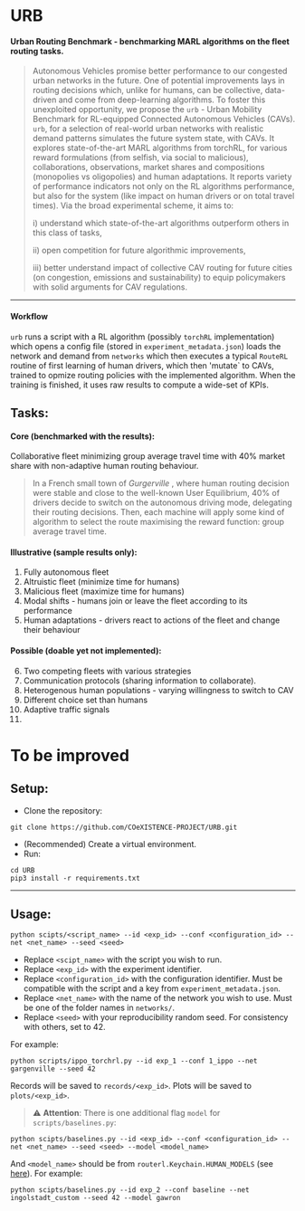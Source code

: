 # URB
#### Urban Routing Benchmark - benchmarking MARL algorithms on the fleet routing tasks. 


> Autonomous Vehicles promise better performance to our congested urban networks in the future. One of potential improvements lays in routing decisions which, unlike for humans, can be collective, data-driven and come from deep-learning algorithms. To foster this unexploited opportunity, we propose the `urb` - Urban Mobility Benchmark for RL-equipped Connected Autonomous Vehicles (CAVs). `urb`, for a selection of real-world urban networks with realistic demand patterns simulates the future system state, with CAVs. It explores state-of-the-art MARL algorithms from torchRL, for various reward formulations (from selfish, via social to malicious), collaborations, observations,  market shares and compositions (monopolies vs oligopolies) and human adaptations. It reports variety of performance indicators not only on the RL algorithms performance, but also for the system (like impact on human drivers or on total travel times). Via the broad experimental scheme, it aims to:
>
> i) understand which state-of-the-art algorithms outperform others in this class of tasks,
>
> ii) open competition for future algorithmic improvements,
>
> iii) better understand impact of collective CAV routing for future cities (on congestion, emissions and sustainability) to equip policymakers with solid arguments for CAV regulations.
---

#### Workflow

`urb` runs a script with a RL algorithm (possibly `torchRL` implementation) which opens a config file (stored in `experiment_metadata.json`) loads the network and demand from `networks` which then executes a typical `RouteRL` routine of first learning of human drivers, which then 'mutate` to CAVs, trained to opmize routing policies with the implemented algorithm. When the training is finished, it uses raw results to compute a wide-set of KPIs.


## Tasks:

#### Core (benchmarked with the results):

Collaborative fleet minimizing group average travel time with 40\% market share with non-adaptive human routing behaviour.

>In a French small town of _Gurgerville_ , where human routing decision were stable and close to the well-known User Equilibrium, 40\% of drivers decide to switch on the autonomous driving mode, delegating their routing decisions. Then, each machine will apply some kind of algorithm to select the route maximising the reward function: group average travel time.

#### Illustrative (sample results only):

1. Fully autonomous fleet
2. Altruistic fleet (minimize time for humans)
3. Malicious fleet (maximize time for humans)
4. Modal shifts - humans join or leave the fleet according to its performance
5. Human adaptations - drivers react to actions of the fleet and change their behaviour


#### Possible (doable yet not implemented):

6. Two competing fleets with various strategies
7. Communication protocols (sharing information to collaborate).
8. Heterogenous human populations - varying willingness to switch to CAV
9. Different choice set than humans
10. Adaptive traffic signals
11. 

# To be improved

## Setup:
- Clone the repository:
```
git clone https://github.com/COeXISTENCE-PROJECT/URB.git
```
- (Recommended) Create a virtual environment.
- Run: 
```
cd URB
pip3 install -r requirements.txt
```

---

## Usage:
```
python scipts/<script_name> --id <exp_id> --conf <configuration_id> --net <net_name> --seed <seed>
```

- Replace `<scipt_name>` with the script you wish to run.
- Replace `<exp_id>` with the experiment identifier. 
- Replace `<configuration_id>` with the configuration identifier. Must be compatible with the script and a key from `experiment_metadata.json`.
- Replace `<net_name>` with the name of the network you wish to use. Must be one of the folder names in `networks/`.
- Replace `<seed>` with your reproducibility random seed. For consistency with others, set to 42. 

For example:
```
python scripts/ippo_torchrl.py --id exp_1 --conf 1_ippo --net gargenville --seed 42
```

Records will be saved to ```records/<exp_id>```. Plots will be saved to ```plots/<exp_id>```.

> ⚠️ **Attention**: There is one additional flag `model` for `scripts/baselines.py`:

```
python scipts/baselines.py --id <exp_id> --conf <configuration_id> --net <net_name> --seed <seed> --model <model_name>
```

And `<model_name>` should be from `routerl.Keychain.HUMAN_MODELS` (see [here](https://github.com/COeXISTENCE-PROJECT/RouteRL/blob/6af53cfb0174c72a75216c8fce256aac96b044ae/routerl/keychain.py#L124)). For example:

```
python scipts/baselines.py --id exp_2 --conf baseline --net ingolstadt_custom --seed 42 --model gawron
```
